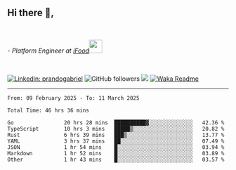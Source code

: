 <h2>Hi there  👋,</h2> </br>

<p><em>- Platform Engineer at <a href="https://www.ifood.com.br/">iFood</a><img src="https://media.giphy.com/media/WUlplcMpOCEmTGBtBW/giphy.gif" width="30"> 
</em></p></br>


[![Linkedin: prandogabriel](https://img.shields.io/badge/-prandogabriel-blue?style=flat-square&logo=Linkedin&logoColor=white&link=https://www.linkedin.com/in/prandogabriel/)](https://www.linkedin.com/in/prandogabriel)
![GitHub followers](https://img.shields.io/github/followers/prandogabriel?label=Follow&style=social)
![](https://visitor-badge.glitch.me/badge?page_id=prandogabriel.prandogabriel)
[![Waka Readme](https://github.com/prandogabriel/prandogabriel/actions/workflows/update-stats.yml.yml/badge.svg)](https://github.com/prandogabriel/prandogabriel/actions/workflows/update-stats.yml.yml)

---

<!--START_SECTION:waka-->

```golang
From: 09 February 2025 - To: 11 March 2025

Total Time: 46 hrs 36 mins

Go                20 hrs 28 mins  ██████████▓░░░░░░░░░░░░░░   42.36 %
TypeScript        10 hrs 3 mins   █████▒░░░░░░░░░░░░░░░░░░░   20.82 %
Rust              6 hrs 39 mins   ███▒░░░░░░░░░░░░░░░░░░░░░   13.77 %
YAML              3 hrs 37 mins   ██░░░░░░░░░░░░░░░░░░░░░░░   07.49 %
JSON              1 hr 54 mins    █░░░░░░░░░░░░░░░░░░░░░░░░   03.94 %
Markdown          1 hr 52 mins    █░░░░░░░░░░░░░░░░░░░░░░░░   03.89 %
Other             1 hr 43 mins    █░░░░░░░░░░░░░░░░░░░░░░░░   03.57 %
```

<!--END_SECTION:waka-->
